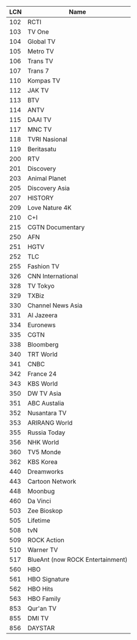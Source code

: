 LCN | Name
-- | --
102 | RCTI
103 | TV One
104 | Global TV
105 | Metro TV
106 | Trans TV
107 | Trans 7
110 | Kompas TV
112 | JAK TV
113 | BTV
114 | ANTV
115 | DAAI TV
117 | MNC TV
118 | TVRI Nasional
119 | Beritasatu
200 | RTV
201 | Discovery
203 | Animal Planet
205 | Discovery Asia
207 | HISTORY
209 | Love Nature 4K
210 | C+I
215 | CGTN Documentary
250 | AFN
251 | HGTV
252 | TLC
255 | Fashion TV
326 | CNN International
328 | TV Tokyo
329 | TXBiz
330 | Channel News Asia
331 | Al Jazeera
334 | Euronews
335 | CGTN
338 | Bloomberg
340 | TRT World
341 | CNBC
342 | France 24
343 | KBS World
350 | DW TV Asia
351 | ABC Austalia
352 | Nusantara TV
353 | ARIRANG World
355 | Russia Today
356 | NHK World
360 | TV5 Monde
362 | KBS Korea
440 | Dreamworks
443 | Cartoon Network
448 | Moonbug
460 | Da Vinci
503 | Zee Bioskop
505 | Lifetime
508 | tvN
509 | ROCK Action
510 | Warner TV
517 | BlueAnt (now ROCK Entertainment)
560 | HBO
561 | HBO Signature
562 | HBO Hits
563 | HBO Family
853 | Qur'an TV
855 | DMI TV
856 | DAYSTAR
